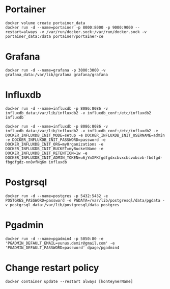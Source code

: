 # Portainer  
`docker volume create portainer_data`  
`docker run -d --name=portainer -p 8000:8000 -p 9000:9000 --restart=always -v /var/run/docker.sock:/var/run/docker.sock -v portainer_data:/data portainer/portainer-ce` 
 
# Grafana  
`docker run -d --name=grafana -p 3000:3000 -v grafana_data:/var/lib/grafana grafana/grafana`  

# Influxdb
`docker run -d --name=influxdb -p 8086:8086 -v influxdb_data:/var/lib/influxdb2 -v influxdb_conf:/etc/influxdb2 influxdb`
 
```
docker run -d --name=influxdb -p 8086:8086 -v influxdb_data:/var/lib/influxdb2 -v influxdb_conf:/etc/influxdb2 -e DOCKER_INFLUXDB_INIT_MODE=setup -e DOCKER_INFLUXDB_INIT_USERNAME=admin -e DOCKER_INFLUXDB_INIT_PASSWORD=password -e DOCKER_INFLUXDB_INIT_ORG=myOrganizations -e DOCKER_INFLUXDB_INIT_BUCKET=myBucketName -e DOCKER_INFLUXDB_INIT_RETENTION=1w -e DOCKER_INFLUXDB_INIT_ADMIN_TOKEN=u6jYmXFKfgdfgdxcbvxcbcvxbcvb-fbdfgd-fbgdfgdz-nn8vfNq6m influxdb
```

# Postgrsql
`docker run -d --name=postgres -p 5432:5432 -e POSTGRES_PASSWORD=password -e PGDATA=/var/lib/postgresql/data/pgdata -v postgrsql_data:/var/lib/postgresql/data postgres`

# Pgadmin
`docker run -d --name=pgadmin4 -p 5050:80 -e 'PGADMIN_DEFAULT_EMAIL=yunus.demir@gmail.com' -e 'PGADMIN_DEFAULT_PASSWORD=password' dpage/pgadmin4`



# Change restart policy
`docker container update --restart always [konteynerName]` 
